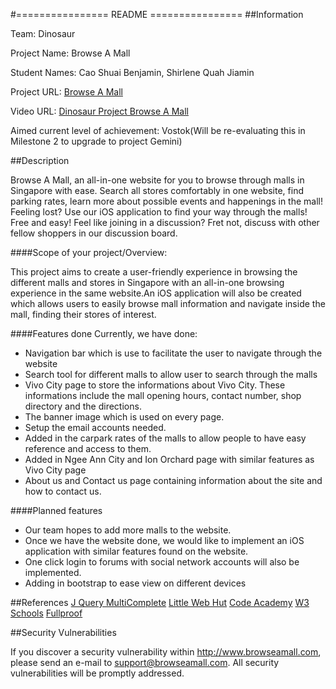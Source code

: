 #================  README ================
##Information

Team: Dinosaur

Project Name: Browse A Mall

Student Names: Cao Shuai Benjamin, Shirlene Quah Jiamin

Project URL: [Browse A Mall](http://www.browseamall.com )
		
Video URL: [Dinosaur Project Browse A Mall](https://youtu.be/osQjStOAci0?t=8336)
					  
Aimed current level of achievement: Vostok(Will be re-evaluating this in Milestone 2 
 									to upgrade to project Gemini)


##Description

Browse A Mall, an all-in-one website for you to browse through malls in Singapore with ease. Search all stores comfortably 
in one website, find parking rates, learn more about possible events and happenings in the mall! Feeling lost? Use our iOS application
to find your way through the malls! Free and easy! Feel like joining in a discussion? Fret not, discuss with other fellow shoppers in our 
discussion board.

####Scope of your project/Overview: 

This project aims to create a user-friendly experience in browsing the different malls and stores in Singapore with an all-in-one browsing 
experience in the same website.An iOS application will also be created which allows users to easily browse mall information and navigate
inside the mall, finding their stores of interest. 

####Features done
Currently, we have done:
* Navigation bar which is use to facilitate the user to navigate through the website
* Search tool for different malls to allow user to search through the malls
* Vivo City page to store the informations about Vivo City. These informations include the mall opening hours, contact number, shop directory and the directions. 
* The banner image which is used on every page.
* Setup the email accounts needed.
* Added in the carpark rates  of the malls to allow people to have easy reference and access to them.
* Added in Ngee Ann City and Ion Orchard page with similar features as Vivo City page
* About us and Contact us page containing information about the site and how to contact us. 

####Planned features
* Our team hopes to add more malls to the website. 
* Once we have the website done, we would like to implement an iOS application with similar features found on the website.
* One click login to forums with social network accounts will also be implemented. 
* Adding in bootstrap to ease view on different devices

##References
[J Query MultiComplete](http://tomhallam.github.io/jQuery-Multicomplete/)
[Little Web Hut](http://www.littlewebhut.com/)
[Code Academy](http://www.codecademy.com/)
[W3 Schools](http://www.w3schools.com/)
[Fullproof](http://reyesr.github.io/fullproof/)

##Security Vulnerabilities

If you discover a security vulnerability within http://www.browseamall.com, 
please send an e-mail to support@browseamall.com. All security vulnerabilities
will be promptly addressed.
